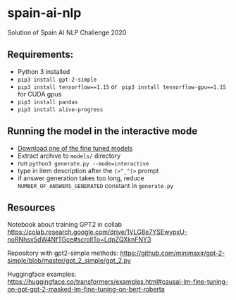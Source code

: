 # spain-ai-nlp
Solution of Spain AI NLP Challenge 2020

## Requirements:

* Python 3 installed
* `pip3 install gpt-2-simple`
* `pip3 install tensorflow==1.15` or ` pip3 install tensorflow-gpu==1.15` for CUDA gpus
* `pip3 install pandas`
* `pip3 install alive-progress`

## Running the model in the interactive mode

* [Download one of the fine tuned models](https://drive.google.com/drive/folders/1AYZdN7lrQj6zFdVpFtaX3afVzZ9Iw7Fz?usp=sharing)
* Extract archive to `models/` directory
* run `python3 generate.py --mode=interactive`
* type in item description after the `(>^_^)>` prompt
* if answer generation takes too long, reduce `NUMBER_OF_ANSWERS_GENERATED` constant in `generate.py`

## Resources
Notebook about training GPT2 in collab
https://colab.research.google.com/drive/1VLG8e7YSEwypxU-noRNhsv5dW4NfTGce#scrollTo=LdpZQXknFNY3

Repository with gpt2-simple methods:
https://github.com/minimaxir/gpt-2-simple/blob/master/gpt_2_simple/gpt_2.py

Huggingface examples:
https://huggingface.co/transformers/examples.html#causal-lm-fine-tuning-on-gpt-gpt-2-masked-lm-fine-tuning-on-bert-roberta

